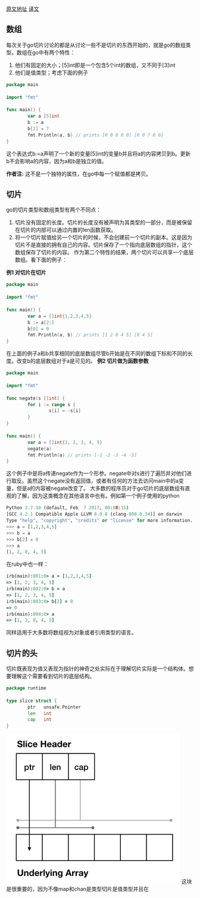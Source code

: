 [原文地址](https://dave.cheney.net/2018/07/12/slices-from-the-ground-up)
[译文](https://mp.weixin.qq.com/s/A5hyvYdqsGcntbZlJyB3Iw)
## 数组
每次关于go切片讨论的都是从讨论一些不是切片的东西开始的，就是go的数组类型。数组在go中有两个特性：
1. 他们有固定的大小；[5]int即是一个包含5个int的数组，又不同于[3]int
2. 他们是值类型；考虑下面的例子
```go
package main

import "fmt"

func main() {
        var a [5]int
        b := a
        b[2] = 7
        fmt.Println(a, b) // prints [0 0 0 0 0] [0 0 7 0 0]
}
```
这个表达式b:=a声明了一个新的变量[5]int的变量b并且将a的内容拷贝到b。更新b不会影响a的内容，因为a和b是独立的值。

**作者注:** 这不是一个独特的属性，在go中每一个赋值都是拷贝。
## 切片
go的切片类型和数组类型有两个不同点：
1. 切片没有固定的长度。切片的长度没有被声明为其类型的一部分，而是被保留在切片的内部可以通过内置的len函数获取。
2. 将一个切片赋值给另一个切片的时候，不会创建前一个切片的副本。这是因为切片不是直接的拥有自己的内容。切片保存了一个指向底层数组的指针，这个数组保存了切片的内容。
作为第二个特性的结果，两个切片可以共享一个底层数组。看下面的例子：

**例1 对切片在切片**
```go
package main

import "fmt"

func main() {
        var a = []int{1,2,3,4,5}
        b := a[2:]
        b[0] = 0
        fmt.Println(a, b) // prints [1 2 0 4 5] [0 4 5]
}
```
在上面的例子a和b共享相同的底层数组尽管b开始是在不同的数组下标和不同的长度。改变b的底层数组对于a是可见的。
**例2 切片做为函数参数**
```go
package main

import "fmt"

func negate(s []int) {
        for i := range s {
                s[i] = -s[i]
        }
}

func main() {
        var a = []int{1, 2, 3, 4, 5}
        negate(a)
        fmt.Println(a) // prints [-1 -2 -3 -4 -5]
}
```
这个例子中是将a传递negate作为一个形参。negate中对s进行了遍历并对他们进行取反。虽然这个negate没有返回值，或者有任何的方法去访问main中的a变量，但是a的内容被negate改变了。
大多数的程序员对于go切片的底层数组有直观的了解，因为这类概念在其他语言中也有。例如第一个例子使用的python
```python
Python 2.7.10 (default, Feb  7 2017, 00:08:15) 
[GCC 4.2.1 Compatible Apple LLVM 8.0.0 (clang-800.0.34)] on darwin
Type "help", "copyright", "credits" or "license" for more information.
>>> a = [1,2,3,4,5]
>>> b = a
>>> b[2] = 0
>>> a
[1, 2, 0, 4, 5]
```
在ruby中也一样：
```ruby
irb(main):001:0> a = [1,2,3,4,5]
=> [1, 2, 3, 4, 5]
irb(main):002:0> b = a
=> [1, 2, 3, 4, 5]
irb(main):003:0> b[2] = 0
=> 0
irb(main):004:0> a
=> [1, 2, 0, 4, 5]
```
同样适用于大多数将数组视为对象或者引用类型的语言。
## 切片的头
切片既表现为值又表现为指针的神奇之处实际在于理解切片实际是一个结构体。想要理解这个需要看到切片的底层结构。
```go
package runtime

type slice struct {
        ptr   unsafe.Pointer
        len   int
        cap   int
}
```
![title](../../../.local/static/2021/0/1/slice.001.1609770164781.png)
这块是很重要的，因为不像map和chan是类型切片是值类型并且在























